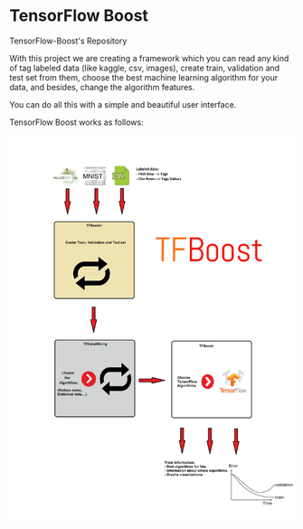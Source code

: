# TensorFlow Boost
TensorFlow-Boost's Repository

With this project we are creating a framework which you can read any kind of tag labeled data (like kaggle, csv, images), create train, validation and test set from them, choose the best machine learning algorithm for your data, and besides, change the algorithm features.

You can do all this with a simple and beautiful user interface.

TensorFlow Boost works as follows: 

![alt tag](https://github.com/Gabvaztor/TFBoost/blob/master/Documentation/CSV%20Diagram.png)
